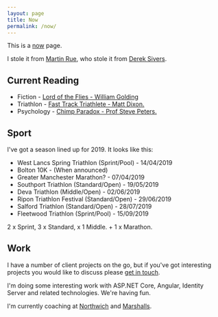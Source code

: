 ```yaml
---
layout: page
title: Now
permalink: /now/
---
```


<div class="alert alert-secondary">
<p>This is a <a href="https://nownownow.com/about">now</a> page.</p>

<p>I stole it from <a href="https://martinrue.com/now/">Martin Rue</a>, who stole it from <a href="https://sivers.org/">Derek Sivers</a>.</p>
</div>

## Current Reading

* Fiction - [Lord of the Flies - William Golding](https://www.goodreads.com/book/show/7624.Lord_of_the_Flies)
* Triathlon - [Fast Track Triathlete - Matt Dixon.](https://www.goodreads.com/book/show/33510061-fast-track-triathlon-training)
* Psychology - [Chimp Paradox - Prof Steve Peters.](https://www.goodreads.com/book/show/12228097-the-chimp-paradox)

## Sport

I've got a season lined up for 2019.  It looks like this:

* West Lancs Spring Triathlon (Sprint/Pool) - 14/04/2019
* Bolton 10K - (When announced)
* Greater Manchester Marathon? - 07/04/2019
* Southport Triathlon (Standard/Open) - 19/05/2019
* Deva Triathlon (Middle/Open) - 02/06/2019
* Ripon Triathlon Festival (Standard/Open) - 29/06/2019
* Salford Triathlon (Standard/Open) - 28/07/2019
* Fleetwood Triathlon (Sprint/Pool) - 15/09/2019

2 x Sprint, 3 x Standard, x 1 Middle. + 1 x Marathon.

## Work

I have a number of client projects on the go, but if you've got interesting projects you would like to discuss please [get in touch](http://www.orangetentacle.co.uk/).

I'm doing some interesting work with ASP.NET Core, Angular, Identity Server and related technologies.  We're having fun.

I'm currently coaching at [Northwich](http://www.northwichfencing.co.uk/) and [Marshalls](http://www.marshallfencing.co.uk/).